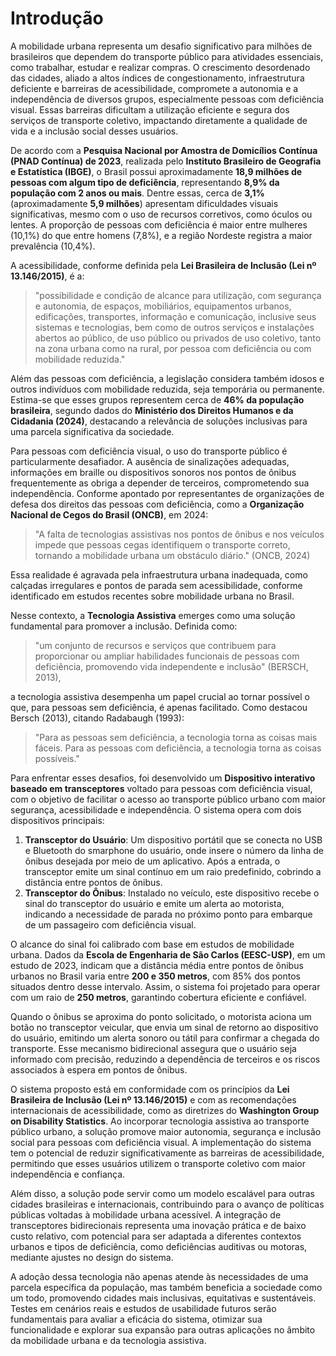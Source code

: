 # Introdução

A mobilidade urbana representa um desafio significativo para milhões de brasileiros que dependem do transporte público para atividades essenciais, como trabalhar, estudar e realizar compras. O crescimento desordenado das cidades, aliado a altos índices de congestionamento, infraestrutura deficiente e barreiras de acessibilidade, compromete a autonomia e a independência de diversos grupos, especialmente pessoas com deficiência visual. Essas barreiras dificultam a utilização eficiente e segura dos serviços de transporte coletivo, impactando diretamente a qualidade de vida e a inclusão social desses usuários.

De acordo com a **Pesquisa Nacional por Amostra de Domicílios Contínua (PNAD Contínua) de 2023**, realizada pelo **Instituto Brasileiro de Geografia e Estatística (IBGE)**, o Brasil possui aproximadamente **18,9 milhões de pessoas com algum tipo de deficiência**, representando **8,9% da população com 2 anos ou mais**. Dentre essas, cerca de **3,1%** (aproximadamente **5,9 milhões**) apresentam dificuldades visuais significativas, mesmo com o uso de recursos corretivos, como óculos ou lentes. A proporção de pessoas com deficiência é maior entre mulheres (10,1%) do que entre homens (7,8%), e a região Nordeste registra a maior prevalência (10,4%).[](https://agenciagov.ebc.com.br/noticias/202406/direitos-humanos-e-ibge-mobilizam-esforcos-para-producao-de-novos-dados-estatisticos-sobre-pessoas-com-deficiencia)[](https://g1.globo.com/economia/noticia/2023/07/07/brasil-tem-186-milhoes-de-pessoas-com-deficiencia-cerca-de-89percent-da-populacao-segundo-ibge.ghtml)[](https://g1.globo.com/economia/noticia/2023/07/07/brasil-tem-186-milhoes-de-pessoas-com-deficiencia-cerca-de-89percent-da-populacao-segundo-ibge.ghtml)

A acessibilidade, conforme definida pela **Lei Brasileira de Inclusão (Lei nº 13.146/2015)**, é a:

> "possibilidade e condição de alcance para utilização, com segurança e autonomia, de espaços, mobiliários, equipamentos urbanos, edificações, transportes, informação e comunicação, inclusive seus sistemas e tecnologias, bem como de outros serviços e instalações abertos ao público, de uso público ou privados de uso coletivo, tanto na zona urbana como na rural, por pessoa com deficiência ou com mobilidade reduzida."

Além das pessoas com deficiência, a legislação considera também idosos e outros indivíduos com mobilidade reduzida, seja temporária ou permanente. Estima-se que esses grupos representem cerca de **46% da população brasileira**, segundo dados do **Ministério dos Direitos Humanos e da Cidadania (2024)**, destacando a relevância de soluções inclusivas para uma parcela significativa da sociedade.[](https://agenciagov.ebc.com.br/noticias/202406/direitos-humanos-e-ibge-mobilizam-esforcos-para-producao-de-novos-dados-estatisticos-sobre-pessoas-com-deficiencia)

Para pessoas com deficiência visual, o uso do transporte público é particularmente desafiador. A ausência de sinalizações adequadas, informações em braille ou dispositivos sonoros nos pontos de ônibus frequentemente as obriga a depender de terceiros, comprometendo sua independência. Conforme apontado por representantes de organizações de defesa dos direitos das pessoas com deficiência, como a **Organização Nacional de Cegos do Brasil (ONCB)**, em 2024:

> "A falta de tecnologias assistivas nos pontos de ônibus e nos veículos impede que pessoas cegas identifiquem o transporte correto, tornando a mobilidade urbana um obstáculo diário." (ONCB, 2024)

Essa realidade é agravada pela infraestrutura urbana inadequada, como calçadas irregulares e pontos de parada sem acessibilidade, conforme identificado em estudos recentes sobre mobilidade urbana no Brasil.[](https://www.scielo.br/j/rsp/a/MMsrzvh8QXcg3SJTJhcg9Qc/)

Nesse contexto, a **Tecnologia Assistiva** emerges como uma solução fundamental para promover a inclusão. Definida como:

> "um conjunto de recursos e serviços que contribuem para proporcionar ou ampliar habilidades funcionais de pessoas com deficiência, promovendo vida independente e inclusão" (BERSCH, 2013),

a tecnologia assistiva desempenha um papel crucial ao tornar possível o que, para pessoas sem deficiência, é apenas facilitado. Como destacou Bersch (2013), citando Radabaugh (1993):

> "Para as pessoas sem deficiência, a tecnologia torna as coisas mais fáceis. Para as pessoas com deficiência, a tecnologia torna as coisas possíveis."

Para enfrentar esses desafios, foi desenvolvido um **Dispositivo interativo baseado em transceptores** voltado para pessoas com deficiência visual, com o objetivo de facilitar o acesso ao transporte público urbano com maior segurança, acessibilidade e independência. O sistema opera com dois dispositivos principais:

1. **Transceptor do Usuário**: Um dispositivo portátil que se conecta no USB e Bluetooth do smarphone do usuário, onde insere o número da linha de ônibus desejada por meio de um aplicativo. Após a entrada, o transceptor emite um sinal contínuo em um raio predefinido, cobrindo a distância entre pontos de ônibus.
2. **Transceptor do Ônibus**: Instalado no veículo, este dispositivo recebe o sinal do transceptor do usuário e emite um alerta ao motorista, indicando a necessidade de parada no próximo ponto para embarque de um passageiro com deficiência visual.

O alcance do sinal foi calibrado com base em estudos de mobilidade urbana. Dados da **Escola de Engenharia de São Carlos (EESC-USP)**, em um estudo de 2023, indicam que a distância média entre pontos de ônibus urbanos no Brasil varia entre **200 e 350 metros**, com 85% dos pontos situados dentro desse intervalo. Assim, o sistema foi projetado para operar com um raio de **250 metros**, garantindo cobertura eficiente e confiável.

Quando o ônibus se aproxima do ponto solicitado, o motorista aciona um botão no transceptor veicular, que envia um sinal de retorno ao dispositivo do usuário, emitindo um alerta sonoro ou tátil para confirmar a chegada do transporte. Esse mecanismo bidirecional assegura que o usuário seja informado com precisão, reduzindo a dependência de terceiros e os riscos associados à espera em pontos de ônibus.

O sistema proposto está em conformidade com os princípios da **Lei Brasileira de Inclusão (Lei nº 13.146/2015)** e com as recomendações internacionais de acessibilidade, como as diretrizes do **Washington Group on Disability Statistics**. Ao incorporar tecnologia assistiva ao transporte público urbano, a solução promove maior autonomia, segurança e inclusão social para pessoas com deficiência visual. A implementação do sistema tem o potencial de reduzir significativamente as barreiras de acessibilidade, permitindo que esses usuários utilizem o transporte coletivo com maior independência e confiança.

Além disso, a solução pode servir como um modelo escalável para outras cidades brasileiras e internacionais, contribuindo para o avanço de políticas públicas voltadas à mobilidade urbana acessível. A integração de transceptores bidirecionais representa uma inovação prática e de baixo custo relativo, com potencial para ser adaptada a diferentes contextos urbanos e tipos de deficiência, como deficiências auditivas ou motoras, mediante ajustes no design do sistema.

A adoção dessa tecnologia não apenas atende às necessidades de uma parcela específica da população, mas também beneficia a sociedade como um todo, promovendo cidades mais inclusivas, equitativas e sustentáveis. Testes em cenários reais e estudos de usabilidade futuros serão fundamentais para avaliar a eficácia do sistema, otimizar sua funcionalidade e explorar sua expansão para outras aplicações no âmbito da mobilidade urbana e da tecnologia assistiva.
